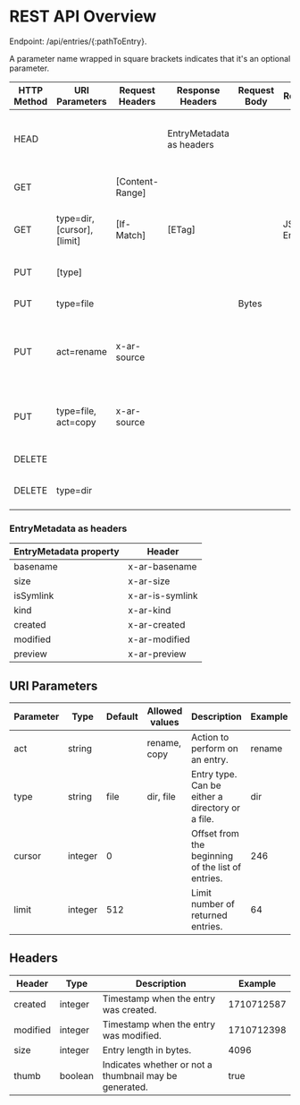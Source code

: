 # REST API Overview
Endpoint: /api/entries/{:pathToEntry}.

A parameter name wrapped in square brackets indicates that it's an optional parameter.

| HTTP Method | URI Parameters              | Request Headers | Response Headers         | Request Body | Response Body        | Description                                             | 
|-------------|-----------------------------|-----------------|--------------------------|--------------|----------------------|---------------------------------------------------------|
| HEAD        |                             |                 | EntryMetadata as headers |              |                      | Returns file system metadata for an entry.              |
| GET         |                             | [Content-Range] |                          |              |                      | Returns bytes of a file.                                |
| GET         | type=dir, [cursor], [limit] | [If-Match]      | [ETag]                   |              | JSON EntryMetadata[] | Returns a list of entries in a directory.               |
| PUT         | [type]                      |                 |                          |              |                      | Creates an empty entry.                                 |
| PUT         | type=file                   |                 |                          | Bytes        |                      | Uploads a file.                                         |
| PUT         | act=rename                  | x-ar-source     |                          |              |                      | Renames an entry at x-ar-source to the path in the URI. |
| PUT         | type=file, act=copy         | x-ar-source     |                          |              |                      | Copies a file from x-ar-source into the destination.    |
| DELETE      |                             |                 |                          |              |                      | Removes a file.                                         |
| DELETE      | type=dir                    |                 |                          |              |                      | Removes an empty directory.                             |

### EntryMetadata as headers
| EntryMetadata property | Header         |
|------------------------|----------------|
| basename               | x-ar-basename  |
| size                   | x-ar-size      |
| isSymlink              | x-ar-is-symlink|
| kind                   | x-ar-kind      |
| created                | x-ar-created   |
| modified               | x-ar-modified  |
| preview                | x-ar-preview   |

## URI Parameters
| Parameter | Type    | Default | Allowed values | Description                                       | Example |
|-----------|---------|---------|----------------|---------------------------------------------------|---------|
| act       | string  |         | rename, copy   | Action to perform on an entry.                    | rename  |
| type      | string  | file    | dir, file      | Entry type. Can be either a directory or a file.  | dir     |
| cursor    | integer | 0       |                | Offset from the beginning of the list of entries. | 246     |
| limit     | integer | 512     |                | Limit number of returned entries.                 | 64      |

## Headers
| Header   | Type           | Description                                            | Example    |
|----------|----------------|--------------------------------------------------------|------------|
| created  | integer        | Timestamp when the entry was created.                  | 1710712587 |
| modified | integer        | Timestamp when the entry was modified.                 | 1710712398 |
| size     | integer        | Entry length in bytes.                                 | 4096       |
| thumb    | boolean        | Indicates whether or not a thumbnail may be generated. | true       |


